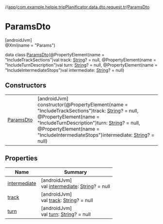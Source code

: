 //[app](../../../index.md)/[com.example.helpie.tripPlanificator.data.dto.request.tr](../index.md)/[ParamsDto](index.md)

# ParamsDto

[androidJvm]\
@Xml(name = &quot;Params&quot;)

data class [ParamsDto](index.md)(@PropertyElement(name = &quot;IncludeTrackSections&quot;)val track: [String](https://kotlinlang.org/api/latest/jvm/stdlib/kotlin/-string/index.html)? = null, @PropertyElement(name = &quot;IncludeTurnDescription&quot;)val turn: [String](https://kotlinlang.org/api/latest/jvm/stdlib/kotlin/-string/index.html)? = null, @PropertyElement(name = &quot;IncludeIntermediateStops&quot;)val intermediate: [String](https://kotlinlang.org/api/latest/jvm/stdlib/kotlin/-string/index.html)? = null)

## Constructors

| | |
|---|---|
| [ParamsDto](-params-dto.md) | [androidJvm]<br>constructor(@PropertyElement(name = &quot;IncludeTrackSections&quot;)track: [String](https://kotlinlang.org/api/latest/jvm/stdlib/kotlin/-string/index.html)? = null, @PropertyElement(name = &quot;IncludeTurnDescription&quot;)turn: [String](https://kotlinlang.org/api/latest/jvm/stdlib/kotlin/-string/index.html)? = null, @PropertyElement(name = &quot;IncludeIntermediateStops&quot;)intermediate: [String](https://kotlinlang.org/api/latest/jvm/stdlib/kotlin/-string/index.html)? = null) |

## Properties

| Name | Summary |
|---|---|
| [intermediate](intermediate.md) | [androidJvm]<br>val [intermediate](intermediate.md): [String](https://kotlinlang.org/api/latest/jvm/stdlib/kotlin/-string/index.html)? = null |
| [track](track.md) | [androidJvm]<br>val [track](track.md): [String](https://kotlinlang.org/api/latest/jvm/stdlib/kotlin/-string/index.html)? = null |
| [turn](turn.md) | [androidJvm]<br>val [turn](turn.md): [String](https://kotlinlang.org/api/latest/jvm/stdlib/kotlin/-string/index.html)? = null |
